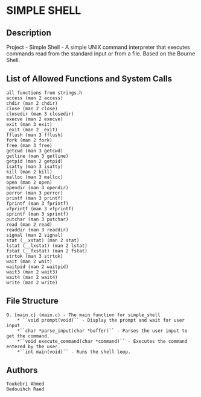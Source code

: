 # SIMPLE SHELL

## Description

Project  - Simple Shell - A simple UNIX command interpreter that executes commands read from the standard input or from a file. Based on the Bourne Shell.

## List of Allowed Functions and System Calls	
    all functions from strings.h
    access (man 2 access)
    chdir (man 2 chdir)
    close (man 2 close)
    closedir (man 3 closedir)
    execve (man 2 execve)
    exit (man 3 exit)
    _exit (man 2 _exit)
    fflush (man 3 fflush)
    fork (man 2 fork)
    free (man 3 free)
    getcwd (man 3 getcwd)
    getline (man 3 getline)
    getpid (man 2 getpid)
    isatty (man 3 isatty)
    kill (man 2 kill)
    malloc (man 3 malloc)
    open (man 2 open)
    opendir (man 3 opendir)
    perror (man 3 perror)
    printf (man 3 printf)
    fprintf (man 3 fprintf)
    vfprintf (man 3 vfprintf)
    sprintf (man 3 sprintf)
    putchar (man 3 putchar)
    read (man 2 read)
    readdir (man 3 readdir)
    signal (man 2 signal)
    stat (__xstat) (man 2 stat)
    lstat (__lxstat) (man 2 lstat)
    fstat (__fxstat) (man 2 fstat)
    strtok (man 3 strtok)
    wait (man 2 wait)
    waitpid (man 2 waitpid)
    wait3 (man 2 wait3)
    wait4 (man 2 wait4)
    write (man 2 write)

## File Structure	
   	0. [main.c] (main.c) - The main function for simple_shell
		* ``void prompt(void)`` - Display the prompt and wait for user input
		*``char *parse_input(char *buffer)`` - Parses the user input to get the command.
		*``void execute_command(char *command)`` - Executes the command entered by the user.
		*``int main(void)`` - Runs the shell loop.



## Authors
	Toukebri Ahmed 
	Bedouihch Raed

